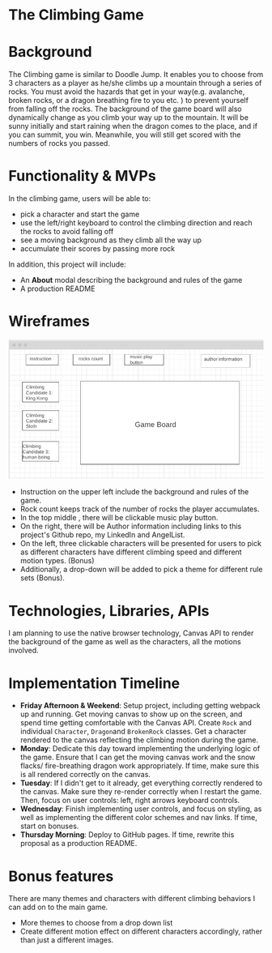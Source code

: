 # The Climbing Game

# Background

The Climbing game is similar to Doodle Jump. It enables you to choose from 3 characters as a player as he/she climbs up a mountain through a series of rocks. You must avoid the hazards that get in your way(e.g. avalanche, broken rocks, or a dragon breathing fire to you etc. ) to prevent yourself from falling off the rocks. The background of the game board will also dynamically change as you climb your way up to the mountain. It will be sunny initially and start raining when the dragon comes to the place, and if you can summit, you win. Meanwhile, you will still get scored with the numbers of rocks you passed.

# Functionality & MVPs

In the climbing game, users will be able to:

- pick a character and start the game
- use the left/right keyboard to control the climbing direction and reach the rocks to avoid falling off
- see a moving background as they climb all the way up
- accumulate their scores by passing more rock

In addition, this project will include:

- An **About** modal describing the background and rules of the game
- A production README

# Wireframes

![Alt text](./Wireframe.png)

- Instruction on the upper left include the background and rules of the game.
- Rock count keeps track of the number of rocks the player accumulates.
- In the top middle , there will be clickable music play button.
- On the right, there will be Author information including links to this project's Github repo, my LinkedIn and AngelList.
- On the left, three clickable characters will be presented for users to pick as different characters have different climbing speed and different motion types. (Bonus)
- Additionally, a drop-down will be added to pick a theme for different rule sets (Bonus).

# Technologies, Libraries, APIs

I am planning to use the native browser technology, Canvas API to render the background of the game as well as the characters, all the motions involved.

# Implementation Timeline

- **Friday Afternoon & Weekend**: Setup project, including getting webpack up and running. Get moving canvas to show up on the screen, and spend time getting comfortable with the Canvas API. Create `Rock` and individual `Character`, `Dragon`and `BrokenRock` classes. Get a character rendered to the canvas reflecting the climbing motion during the game.
- **Monday**: Dedicate this day toward implementing the underlying logic of the game. Ensure that I can get the moving canvas work and the snow flacks/ fire-breathing dragon work appropriately. If time, make sure this is all rendered correctly on the canvas.
- **Tuesday**: If I didn't get to it already, get everything correctly rendered to the canvas. Make sure they re-render correctly when I restart the game. Then, focus on user controls: left, right arrows keyboard controls.
- **Wednesday**: Finish implementing user controls, and focus on styling, as well as implementing the different color schemes and nav links. If time, start on bonuses.
- **Thursday Morning**: Deploy to GitHub pages. If time, rewrite this proposal as a production README.

# Bonus features

There are many themes and characters with different climbing behaviors I can add on to the main game.

- More themes to choose from a drop down list
- Create different motion effect on different characters accordingly, rather than just a different images.

